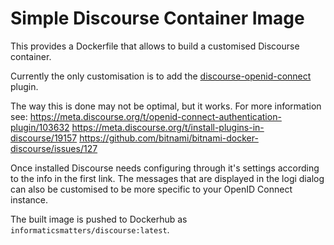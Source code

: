 # Simple Discourse Container Image


This provides a Dockerfile that allows to build a customised Discourse container.

Currently the only customisation is to add the [discourse-openid-connect](https://github.com/discourse/discourse-openid-connect)
plugin.

The way this is done may not be optimal, but it works. For more information see:
https://meta.discourse.org/t/openid-connect-authentication-plugin/103632
https://meta.discourse.org/t/install-plugins-in-discourse/19157
https://github.com/bitnami/bitnami-docker-discourse/issues/127

Once installed Discourse needs configuring through it's settings according to the info in
the first link. The messages that are displayed in the logi dialog can also be customised
to be more specific to your OpenID Connect instance.

The built image is pushed to Dockerhub as `informaticsmatters/discourse:latest`.
